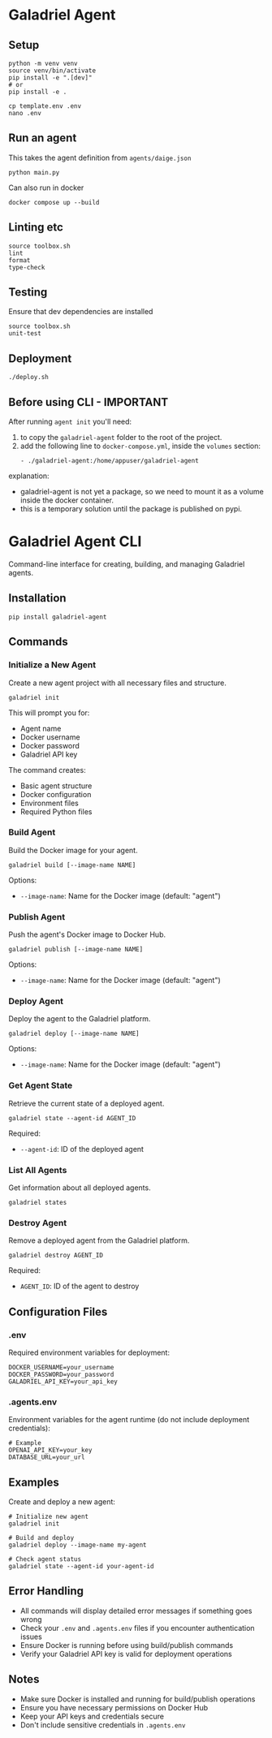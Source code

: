 # Galadriel Agent

## Setup
```shell
python -m venv venv
source venv/bin/activate
pip install -e ".[dev]"
# or 
pip install -e .

cp template.env .env
nano .env
```

## Run an agent
This takes the agent definition from `agents/daige.json`
```shell
python main.py
```
Can also run in docker
```shell
docker compose up --build
```


## Linting etc
```shell
source toolbox.sh
lint
format
type-check
```

## Testing
Ensure that dev dependencies are installed
```shell
source toolbox.sh
unit-test
```


## Deployment

```shell
./deploy.sh
```

## Before using CLI - IMPORTANT

After running `agent init` you'll need:
1.  to copy the `galadriel-agent` folder to the root of the project.
2. add the following line to `docker-compose.yml`, inside the `volumes` section:
    ```
    - ./galadriel-agent:/home/appuser/galadriel-agent
    ```
explanation:
- galadriel-agent is not yet a package, so we need to mount it as a volume inside the docker container.
- this is a temporary solution until the package is published on pypi.


# Galadriel Agent CLI

Command-line interface for creating, building, and managing Galadriel agents.

## Installation
```
pip install galadriel-agent
```

## Commands

### Initialize a New Agent
Create a new agent project with all necessary files and structure.
```
galadriel init
```
This will prompt you for:
- Agent name
- Docker username
- Docker password
- Galadriel API key

The command creates:
- Basic agent structure
- Docker configuration
- Environment files
- Required Python files

### Build Agent
Build the Docker image for your agent.
```
galadriel build [--image-name NAME]
```
Options:
- `--image-name`: Name for the Docker image (default: "agent")

### Publish Agent
Push the agent's Docker image to Docker Hub.
```
galadriel publish [--image-name NAME]
```
Options:
- `--image-name`: Name for the Docker image (default: "agent")

### Deploy Agent
Deploy the agent to the Galadriel platform.
```
galadriel deploy [--image-name NAME]
```
Options:
- `--image-name`: Name for the Docker image (default: "agent")

### Get Agent State
Retrieve the current state of a deployed agent.
```
galadriel state --agent-id AGENT_ID
```
Required:
- `--agent-id`: ID of the deployed agent

### List All Agents
Get information about all deployed agents.
```
galadriel states
```

### Destroy Agent
Remove a deployed agent from the Galadriel platform.
```
galadriel destroy AGENT_ID
```
Required:
- `AGENT_ID`: ID of the agent to destroy

## Configuration Files

### .env
Required environment variables for deployment:
```
DOCKER_USERNAME=your_username
DOCKER_PASSWORD=your_password
GALADRIEL_API_KEY=your_api_key
```

### .agents.env
Environment variables for the agent runtime (do not include deployment credentials):
```
# Example
OPENAI_API_KEY=your_key
DATABASE_URL=your_url
```

## Examples

Create and deploy a new agent:
```
# Initialize new agent
galadriel init

# Build and deploy
galadriel deploy --image-name my-agent

# Check agent status
galadriel state --agent-id your-agent-id
```

## Error Handling

- All commands will display detailed error messages if something goes wrong
- Check your `.env` and `.agents.env` files if you encounter authentication issues
- Ensure Docker is running before using build/publish commands
- Verify your Galadriel API key is valid for deployment operations

## Notes

- Make sure Docker is installed and running for build/publish operations
- Ensure you have necessary permissions on Docker Hub
- Keep your API keys and credentials secure
- Don't include sensitive credentials in `.agents.env`